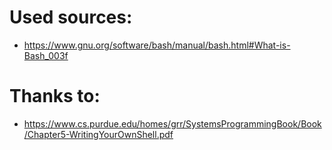 # Used sources:
- https://www.gnu.org/software/bash/manual/bash.html#What-is-Bash_003f


# Thanks to:
- https://www.cs.purdue.edu/homes/grr/SystemsProgrammingBook/Book/Chapter5-WritingYourOwnShell.pdf



